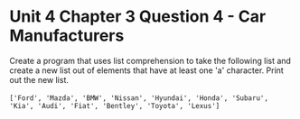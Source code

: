 # Unit 4 Chapter 3 Question 4 - Car Manufacturers

Create a program that uses list comprehension to take the following list and create a new list out of elements that have at least one 'a' character. Print out the new list.\
\
`['Ford', 'Mazda', 'BMW', 'Nissan', 'Hyundai', 'Honda', 'Subaru', 'Kia', 'Audi', 'Fiat', 'Bentley', 'Toyota', 'Lexus']`